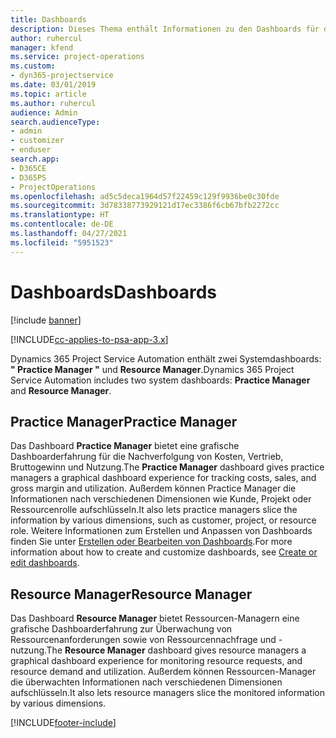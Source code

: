 ```yaml
---
title: Dashboards
description: Dieses Thema enthält Informationen zu den Dashboards für die Berichterstellung, die in Dynamics 365 Project Service Automation enthalten sind.
author: ruhercul
manager: kfend
ms.service: project-operations
ms.custom:
- dyn365-projectservice
ms.date: 03/01/2019
ms.topic: article
ms.author: ruhercul
audience: Admin
search.audienceType:
- admin
- customizer
- enduser
search.app:
- D365CE
- D365PS
- ProjectOperations
ms.openlocfilehash: ad5c5deca1964d57f22459c129f9936be0c30fde
ms.sourcegitcommit: 3d78338773929121d17ec3386f6cb67bfb2272cc
ms.translationtype: HT
ms.contentlocale: de-DE
ms.lasthandoff: 04/27/2021
ms.locfileid: "5951523"
---
```

# <a name="dashboards"></a><span data-ttu-id="e40db-103">Dashboards</span><span class="sxs-lookup"><span data-stu-id="e40db-103">Dashboards</span></span>

[!include [banner](../includes/psa-now-project-operations.md)]

[!INCLUDE[cc-applies-to-psa-app-3.x](../includes/cc-applies-to-psa-app-3x.md)]

<span data-ttu-id="e40db-104">Dynamics 365 Project Service Automation enthält zwei Systemdashboards: **" Practice Manager "** und **Resource Manager**.</span><span class="sxs-lookup"><span data-stu-id="e40db-104">Dynamics 365 Project Service Automation includes two system dashboards: **Practice Manager** and **Resource Manager**.</span></span>

## <a name="practice-manager"></a><span data-ttu-id="e40db-105">Practice Manager</span><span class="sxs-lookup"><span data-stu-id="e40db-105">Practice Manager</span></span> 

<span data-ttu-id="e40db-106">Das Dashboard **Practice Manager** bietet eine grafische Dashboarderfahrung für die Nachverfolgung von Kosten, Vertrieb, Bruttogewinn und Nutzung.</span><span class="sxs-lookup"><span data-stu-id="e40db-106">The **Practice Manager** dashboard gives practice managers a graphical dashboard experience for tracking costs, sales, and gross margin and utilization.</span></span> <span data-ttu-id="e40db-107">Außerdem können Practice Manager die Informationen nach verschiedenen Dimensionen wie Kunde, Projekt oder Ressourcenrolle aufschlüsseln.</span><span class="sxs-lookup"><span data-stu-id="e40db-107">It also lets practice managers slice the information by various dimensions, such as customer, project, or resource role.</span></span> <span data-ttu-id="e40db-108">Weitere Informationen zum Erstellen und Anpassen von Dashboards finden Sie unter [Erstellen oder Bearbeiten von Dashboards](/dynamics365/customerengagement/on-premises/customize/create-edit-dashboards).</span><span class="sxs-lookup"><span data-stu-id="e40db-108">For more information about how to create and customize dashboards, see [Create or edit dashboards](/dynamics365/customerengagement/on-premises/customize/create-edit-dashboards).</span></span>

## <a name="resource-manager"></a><span data-ttu-id="e40db-109">Resource Manager</span><span class="sxs-lookup"><span data-stu-id="e40db-109">Resource Manager</span></span> 

<span data-ttu-id="e40db-110">Das Dashboard **Resource Manager** bietet Ressourcen-Managern eine grafische Dashboarderfahrung zur Überwachung von Ressourcenanforderungen sowie von Ressourcennachfrage und -nutzung.</span><span class="sxs-lookup"><span data-stu-id="e40db-110">The **Resource Manager** dashboard gives resource managers a graphical dashboard experience for monitoring resource requests, and resource demand and utilization.</span></span> <span data-ttu-id="e40db-111">Außerdem können Ressourcen-Manager die überwachten Informationen nach verschiedenen Dimensionen aufschlüsseln.</span><span class="sxs-lookup"><span data-stu-id="e40db-111">It also lets resource managers slice the monitored information by various dimensions.</span></span>


[!INCLUDE[footer-include](../includes/footer-banner.md)]